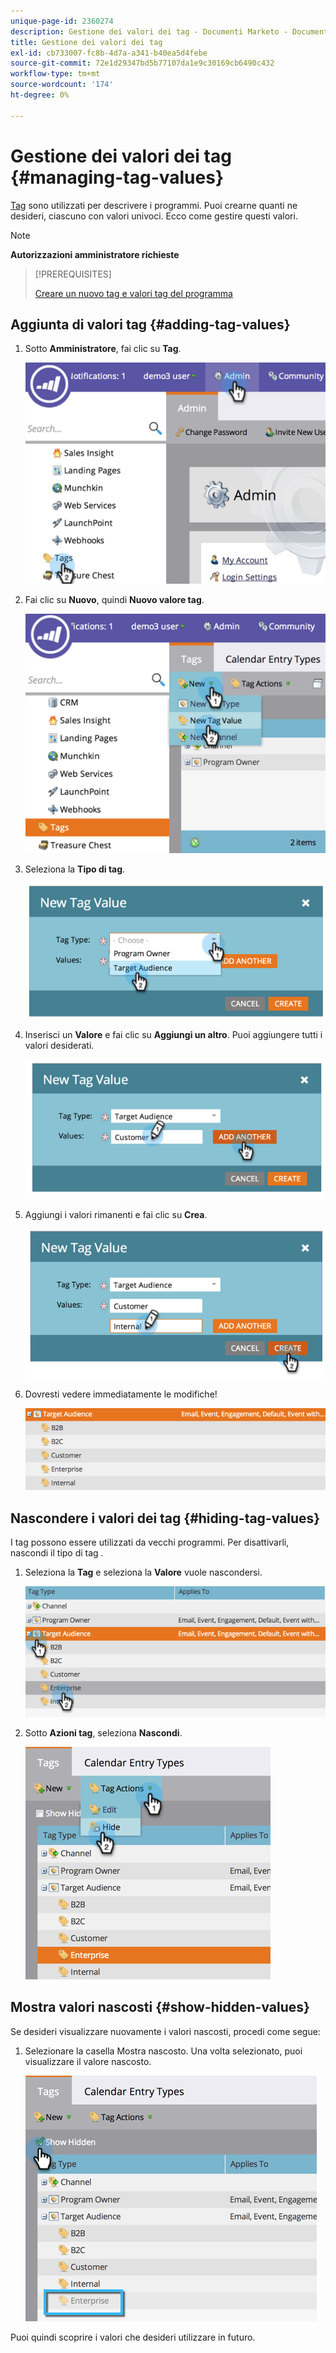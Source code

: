 ```yaml
---
unique-page-id: 2360274
description: Gestione dei valori dei tag - Documenti Marketo - Documentazione del prodotto
title: Gestione dei valori dei tag
exl-id: cb733007-fc8b-4d7a-a341-b40ea5d4febe
source-git-commit: 72e1d29347bd5b77107da1e9c30169cb6490c432
workflow-type: tm+mt
source-wordcount: '174'
ht-degree: 0%

---
```


# Gestione dei valori dei tag {#managing-tag-values}

[Tag](/help/marketo/product-docs/core-marketo-concepts/programs/working-with-programs/understanding-tags.md) sono utilizzati per descrivere i programmi. Puoi crearne quanti ne desideri, ciascuno con valori univoci. Ecco come gestire questi valori.

>[!NOTE]
>
>**Autorizzazioni amministratore richieste**

>[!PREREQUISITES]
>
>[Creare un nuovo tag e valori tag del programma](/help/marketo/product-docs/administration/tags/create-a-new-program-tag-and-tag-values.md)

## Aggiunta di valori tag {#adding-tag-values}

1. Sotto **Amministratore**, fai clic su **Tag**.

   ![](assets/image2014-9-24-12-3a24-3a55.png)

1. Fai clic su **Nuovo**, quindi **Nuovo valore tag**.

   ![](assets/image2014-9-24-12-3a25-3a23.png)

1. Seleziona la **Tipo di tag**.

   ![](assets/image2014-9-24-12-3a26-3a2.png)

1. Inserisci un **Valore** e fai clic su **Aggiungi un altro**. Puoi aggiungere tutti i valori desiderati.

   ![](assets/image2014-9-24-12-3a26-3a27.png)

1. Aggiungi i valori rimanenti e fai clic su **Crea**.

   ![](assets/image2014-9-24-12-3a26-3a55.png)

1. Dovresti vedere immediatamente le modifiche!

   ![](assets/image2014-9-24-12-3a27-3a34.png)

## Nascondere i valori dei tag {#hiding-tag-values}

I tag possono essere utilizzati da vecchi programmi. Per disattivarli, nascondi il tipo di tag .

1. Seleziona la **Tag** e seleziona la **Valore** vuole nascondersi.

   ![](assets/image2014-9-24-12-3a28-3a25.png)

1. Sotto **Azioni tag**, seleziona **Nascondi**.

   ![](assets/image2014-9-24-12-3a29-3a4.png)

## Mostra valori nascosti {#show-hidden-values}

Se desideri visualizzare nuovamente i valori nascosti, procedi come segue:

1. Selezionare la casella Mostra nascosto. Una volta selezionato, puoi visualizzare il valore nascosto.

   ![](assets/image2014-9-24-12-3a29-3a58.png)

Puoi quindi scoprire i valori che desideri utilizzare in futuro.
